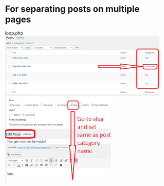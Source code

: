 # For separating posts on multiple pages
loop.php
![text-img-align](gitimg/loop1.png)
![text-img-align](gitimg/loop2.png)
